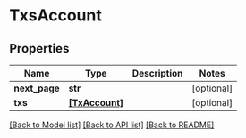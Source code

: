 # TxsAccount


## Properties
Name | Type | Description | Notes
------------ | ------------- | ------------- | -------------
**next_page** | **str** |  | [optional] 
**txs** | [**[TxAccount]**](TxAccount.md) |  | [optional] 

[[Back to Model list]](../README.md#documentation-for-models) [[Back to API list]](../README.md#documentation-for-api-endpoints) [[Back to README]](../README.md)


